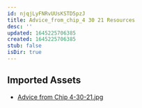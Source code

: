 ```yaml
---
id: njqjLyFNRvUUsKSTD5pzJ
title: Advice_from_chip_4 30 21 Resources
desc: ''
updated: 1645225706385
created: 1645225706385
stub: false
isDir: true
---
```

## Imported Assets
- [Advice from Chip 4-30-21.jpg](/assets/advice-from-chip-4-30-21.jpg)
